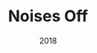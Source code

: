 ---
layout: productions
title: Noises Off
date: 2018
featured_image: 
category:
Theatre: Players by the Sea
cast:
  Lloyd: Michael Lipp
crew:
external_links:
---